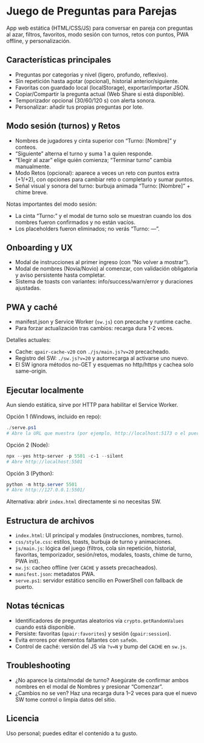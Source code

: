 # Juego de Preguntas para Parejas

App web estática (HTML/CSS/JS) para conversar en pareja con preguntas al azar, filtros, favoritos, modo sesión con turnos, retos con puntos, PWA offline, y personalización.

## Características principales
- Preguntas por categorías y nivel (ligero, profundo, reflexivo).
- Sin repetición hasta agotar (opcional), historial anterior/siguiente.
- Favoritas con guardado local (localStorage), exportar/importar JSON.
- Copiar/Compartir la pregunta actual (Web Share si está disponible).
- Temporizador opcional (30/60/120 s) con alerta sonora.
- Personalizar: añadir tus propias preguntas por lote.

## Modo sesión (turnos) y Retos
- Nombres de jugadores y cinta superior con “Turno: [Nombre]” y conteos.
- “Siguiente” alterna el turno y suma 1 a quien responde.
- “Elegir al azar” elige quién comienza; “Terminar turno” cambia manualmente.
- Modo Retos (opcional): aparece a veces un reto con puntos extra (+1/+2), con opciones para cambiar reto o completarlo y sumar puntos.
- Señal visual y sonora del turno: burbuja animada “Turno: [Nombre]” + chime breve.

Notas importantes del modo sesión:
- La cinta “Turno:” y el modal de turno solo se muestran cuando los dos nombres fueron confirmados y no están vacíos.
- Los placeholders fueron eliminados; no verás “Turno: —”.

## Onboarding y UX
- Modal de instrucciones al primer ingreso (con “No volver a mostrar”).
- Modal de nombres (Novia/Novio) al comenzar, con validación obligatoria y aviso persistente hasta completar.
- Sistema de toasts con variantes: info/success/warn/error y duraciones ajustadas.

## PWA y caché
- manifest.json y Service Worker (`sw.js`) con precache y runtime cache.
- Para forzar actualización tras cambios: recarga dura 1-2 veces.

Detalles actuales:
- Cache: `qpair-cache-v20` con `./js/main.js?v=20` precacheado.
- Registro del SW: `./sw.js?v=20` y autorrecarga al activarse uno nuevo.
- El SW ignora métodos no-GET y esquemas no http/https y cachea solo same-origin.

## Ejecutar localmente
Aun siendo estática, sirve por HTTP para habilitar el Service Worker.

Opción 1 (Windows, incluido en repo):

```powershell
./serve.ps1
# Abre la URL que muestra (por ejemplo, http://localhost:5173 o el puerto siguiente libre)
```

Opción 2 (Node):

```powershell
npx --yes http-server -p 5501 -c-1 --silent
# Abre http://localhost:5501
```

Opción 3 (Python):

```powershell
python -m http.server 5501
# Abre http://127.0.0.1:5501/
```

Alternativa: abrir `index.html` directamente si no necesitas SW.

## Estructura de archivos
- `index.html`: UI principal y modales (instrucciones, nombres, turno).
- `css/style.css`: estilos, toasts, burbuja de turno y animaciones.
- `js/main.js`: lógica del juego (filtros, cola sin repetición, historial, favoritas, temporizador, sesión/retos, modales, toasts, chime de turno, PWA init).
- `sw.js`: cacheo offline (ver `CACHE` y assets precacheados).
- `manifest.json`: metadatos PWA.
 - `serve.ps1`: servidor estático sencillo en PowerShell con fallback de puerto.

## Notas técnicas
- Identificadores de preguntas aleatorios vía `crypto.getRandomValues` cuando está disponible.
- Persiste: favoritas (`qpair:favorites`) y sesión (`qpair:session`).
- Evita errores por elementos faltantes con `safeOn`.
- Control de caché: versión del JS vía `?v=N` y bump del `CACHE` en `sw.js`.

## Troubleshooting
- ¿No aparece la cinta/modal de turno? Asegúrate de confirmar ambos nombres en el modal de Nombres y presionar “Comenzar”.
- ¿Cambios no se ven? Haz una recarga dura 1–2 veces para que el nuevo SW tome control o limpia datos del sitio.

## Licencia
Uso personal; puedes editar el contenido a tu gusto.
